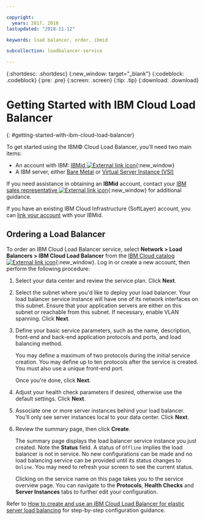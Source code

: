```yaml
---

copyright:
  years: 2017, 2018
lastupdated: "2018-11-12"

keywords: load balancer, order, ibmid

subcollection: loadbalancer-service

---
```


{:shortdesc: .shortdesc}
{:new_window: target="_blank"}
{:codeblock: .codeblock}
{:pre: .pre}
{:screen: .screen}
{:tip: .tip}
{:download: .download}


# Getting Started with IBM Cloud Load Balancer
{: #getting-started-with-ibm-cloud-load-balancer}

To get started using the IBM© Cloud Load Balancer, you’ll need two main items:

* An account with IBM: [IBMid ![External link icon](../../icons/launch-glyph.svg "External link icon")](https://www.ibm.com/account/us-en/signup/register.html){:new_window}
* A IBM server, either [Bare Metal](/docs/bare-metal?topic=bare-metal-about) or [Virtual Server Instance (VSI)](/docs/vsi?topic=virtual-servers-getting-started-with-virtual-servers#getting-started-with-virtual-servers)

If you need assistance in obtaining an **IBMid** account, contact your [IBM sales representative ![External link icon](../../icons/launch-glyph.svg "External link icon")](https://www.ibm.com/cloud-computing/bluemix/contact-us){:new_window} for additional guidance.

If you have an existing IBM Cloud Infrastructure (SoftLayer) account, you can [link your account](/docs/account?topic=account-unifyingaccounts) with your IBMid.

## Ordering a Load Balancer

To order an IBM Cloud Load Balancer service, select **Network > Load Balancers > IBM Cloud Load Balancer** from the [IBM Cloud catalog  ![External link icon](../../icons/launch-glyph.svg "External link icon")](https://console.bluemix.net/catalog/infrastructure/load-balancer-group){:new_window}. Log in or create a new account, then perform the following procedure:

1. Select your data center and review the service plan. Click **Next**.
2. Select the subnet where you'd like to deploy your load balancer. Your load balancer service instance will have one of its network interfaces on this subnet. Ensure that your application servers are either on this subnet or reachable from this subnet. If necessary, enable VLAN spanning. Click **Next**.
3. Define your basic service parameters, such as the name, description, front-end and back-end application protocols and ports, and load balancing method.

	You may define a maximum of two protocols during the initial service creation. You may define up to ten protocols after the service is created. You must also use a unique front-end port.

	Once you're done, click **Next**.

4. Adjust your health check parameters if desired, otherwise use the default settings. Click **Next**.
5. Associate one or more server instances behind your load balancer. You'll only see server instances local to your data center. Click **Next**.
6. Review the summary page, then click **Create**.

	The summary page displays the load balancer service instance you just created. Note the **Status** field. A status of `Offline` implies the load balancer is not in service. No new configurations can be made and no load balancing service can be provided until its status changes to `Online`. You may need to refresh your screen to see the current status.

	Clicking on the service name on this page takes you to the service overview page. You can navigate to the **Protocols**, **Health Checks** and **Server Instances** tabs to further edit your configuration.

Refer to [How to create and use an IBM Cloud Load Balancer for elastic server load balancing](/docs/infrastructure/loadbalancer-service?topic=loadbalancer-service-creating-and-using-an-ibm-cloud-load-balancer-for-elastic-server-load-balancing) for step-by-step configuration guidance.
